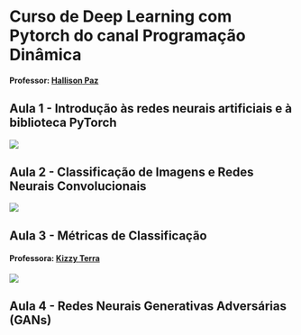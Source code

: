 # Curso de Deep Learning com Pytorch do canal Programação Dinâmica

#### Professor: [Hallison Paz](https://www.linkedin.com/in/hallpaz/)


## Aula 1 - Introdução às redes neurais artificiais e à biblioteca PyTorch

[<img src="https://img.youtube.com/vi/cGxv8tOaA7I/maxresdefault.jpg">](https://youtu.be/cGxv8tOaA7I)


## Aula 2 - Classificação de Imagens e Redes Neurais Convolucionais

[<img src="https://img.youtube.com/vi/doT7koXt9vw/maxresdefault.jpg">](https://youtu.be/doT7koXt9vw)

## Aula 3 - Métricas de Classificação

#### Professora: [Kizzy Terra](https://www.linkedin.com/in/kizzyterra/)

[<img src="https://img.youtube.com/vi/ePZswmBSLvc/maxresdefault.jpg">](https://youtu.be/ePZswmBSLvc)

## Aula 4 - Redes Neurais Generativas Adversárias (GANs)